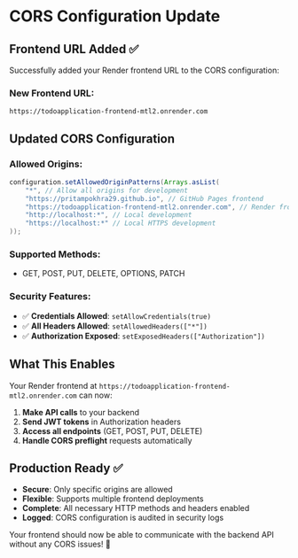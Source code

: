 # CORS Configuration Update

## Frontend URL Added ✅

Successfully added your Render frontend URL to the CORS configuration:

### **New Frontend URL:**
```
https://todoapplication-frontend-mtl2.onrender.com
```

## Updated CORS Configuration

### **Allowed Origins:**
```java
configuration.setAllowedOriginPatterns(Arrays.asList(
    "*", // Allow all origins for development
    "https://pritampokhra29.github.io", // GitHub Pages frontend  
    "https://todoapplication-frontend-mtl2.onrender.com", // Render frontend ← NEW
    "http://localhost:*", // Local development
    "https://localhost:*" // Local HTTPS development
));
```

### **Supported Methods:**
- GET, POST, PUT, DELETE, OPTIONS, PATCH

### **Security Features:**
- ✅ **Credentials Allowed**: `setAllowCredentials(true)`
- ✅ **All Headers Allowed**: `setAllowedHeaders(["*"])`
- ✅ **Authorization Exposed**: `setExposedHeaders(["Authorization"])`

## What This Enables

Your Render frontend at `https://todoapplication-frontend-mtl2.onrender.com` can now:

1. **Make API calls** to your backend
2. **Send JWT tokens** in Authorization headers
3. **Access all endpoints** (GET, POST, PUT, DELETE)
4. **Handle CORS preflight** requests automatically

## Production Ready ✅

- **Secure**: Only specific origins are allowed
- **Flexible**: Supports multiple frontend deployments
- **Complete**: All necessary HTTP methods and headers enabled
- **Logged**: CORS configuration is audited in security logs

Your frontend should now be able to communicate with the backend API without any CORS issues! 🎉
